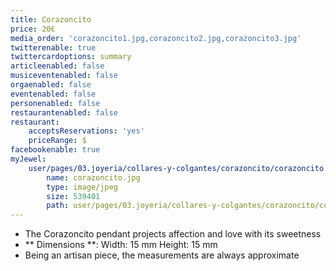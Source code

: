 ```yaml
---
title: Corazoncito
price: 20€
media_order: 'corazoncito1.jpg,corazoncito2.jpg,corazoncito3.jpg'
twitterenable: true
twittercardoptions: summary
articleenabled: false
musiceventenabled: false
orgaenabled: false
eventenabled: false
personenabled: false
restaurantenabled: false
restaurant:
    acceptsReservations: 'yes'
    priceRange: $
facebookenable: true
myJewel:
    user/pages/03.joyeria/collares-y-colgantes/corazoncito/corazoncito.jpg:
        name: corazoncito.jpg
        type: image/jpeg
        size: 539401
        path: user/pages/03.joyeria/collares-y-colgantes/corazoncito/corazoncito.jpg
---
```


* The Corazoncito pendant projects affection and love with its sweetness
* ** Dimensions **: Width: 15 mm Height: 15 mm
* Being an artisan piece, the measurements are always approximate
